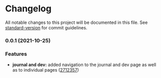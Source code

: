 # Changelog

All notable changes to this project will be documented in this file. See [standard-version](https://github.com/conventional-changelog/standard-version) for commit guidelines.

### 0.0.1 (2021-10-25)


### Features

* **journal and dev:** added navigation to the journal and dev page as well as to individual pages ([2712357](https://github.com/mokkapps/changelog-generator-demo/commits/27123571955995194d3c553ccf4406d5ff065d5a))
